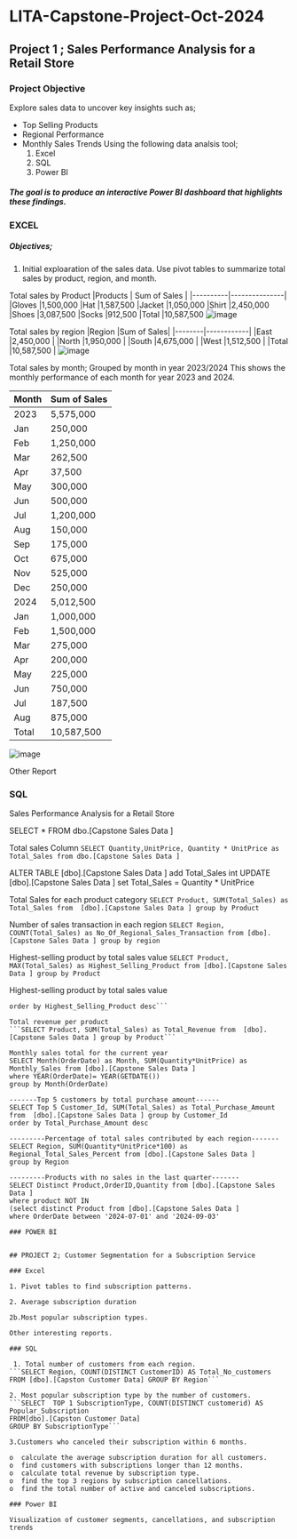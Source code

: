 # LITA-Capstone-Project-Oct-2024

## Project 1 ; Sales Performance Analysis for a Retail Store
### Project Objective
Explore sales data to uncover key insights such as;
- Top Selling Products
- Regional Performance
- Monthly Sales Trends
  Using the following data analsis tool;
  1. Excel
  2. SQL
  3. Power BI
##### The goal is to produce an interactive Power BI dashboard that highlights these findings.

### EXCEL

##### Objectives;
1. Initial exploaration of the sales data. Use pivot tables to summarize total sales by product, region, and month.

  Total sales by Product
|Products  |	Sum of Sales |
|----------|---------------|
|Gloves	   |1,500,000 
|Hat	     |1,587,500 
|Jacket	   |1,050,000 
|Shirt	   |2,450,000 
|Shoes	   |3,087,500 
|Socks	   |912,500 
|Total	   |10,587,500 
![image](https://github.com/user-attachments/assets/5daba623-e92d-4a15-a57d-776814f40614)


  Total sales by region
|Region	 |Sum of Sales|
|--------|------------|
|East	   |2,450,000   |
|North	 |1,950,000   |
|South	 |4,675,000   |
|West	   |1,512,500   |
|Total	 |10,587,500  |
![image](https://github.com/user-attachments/assets/04c2ea9c-30f3-4456-ac73-2dd785ff4442)

  
  Total sales by month; Grouped by month in year 2023/2024
This shows the monthly performance of each month for year 2023 and 2024.
  
|Month	  |Sum of Sales|
|---------|------------|
|2023	    |5,575,000   |
|Jan	    |250,000     |
|Feb	    |1,250,000   |
|Mar	    |262,500     |
|Apr	    |37,500      |
|May	    |300,000     |
|Jun	    |500,000     |
|Jul	    |1,200,000   |
|Aug	    |150,000     |
|Sep	    |175,000     |
|Oct	    |675,000     |
|Nov	    |525,000     |
|Dec	    |250,000     |
|2024	    |5,012,500   |
|Jan	    |1,000,000   |
|Feb	    |1,500,000   |
|Mar	    |275,000     |
|Apr	    |200,000     |
|May	    |225,000     |
|Jun	    |750,000     |
|Jul	    |187,500     |
|Aug	    |875,000     |
|Total	  |10,587,500  |
![image](https://github.com/user-attachments/assets/27d8c9c6-fe45-44e5-84b0-7557f3b2e791)

Other Report

### SQL

 Sales Performance Analysis for a Retail Store

SELECT * FROM dbo.[Capstone Sales Data ]

Total sales Column
```SELECT Quantity,UnitPrice, Quantity * UnitPrice as Total_Sales from dbo.[Capstone Sales Data ]```

ALTER TABLE [dbo].[Capstone Sales Data ] add Total_Sales int
UPDATE  [dbo].[Capstone Sales Data ] set Total_Sales = Quantity * UnitPrice

Total Sales for each product category
```SELECT Product, SUM(Total_Sales) as Total_Sales from  [dbo].[Capstone Sales Data ] group by Product```

 Number of sales transaction in each region
```SELECT Region, COUNT(Total_Sales) as No_Of_Regional_Sales_Transaction from [dbo].[Capstone Sales Data ] group by region```

Highest-selling product by total sales value
```SELECT Product, MAX(Total_Sales) as Highest_Selling_Product from [dbo].[Capstone Sales Data ] group by Product```

Highest-selling product by total sales value
```SELECT Product, SUM(Total_Sales) as Highest_Selling_Product from [dbo].[Capstone Sales Data ] group by Product
order by Highest_Selling_Product desc```

Total revenue per product
```SELECT Product, SUM(Total_Sales) as Total_Revenue from  [dbo].[Capstone Sales Data ] group by Product```

Monthly sales total for the current year
SELECT Month(OrderDate) as Month, SUM(Quantity*UnitPrice) as Monthly_Sales from [dbo].[Capstone Sales Data ]
where YEAR(OrderDate)= YEAR(GETDATE())
group by Month(OrderDate)

-------Top 5 customers by total purchase amount------
SELECT Top 5 Customer_Id, SUM(Total_Sales) as Total_Purchase_Amount from  [dbo].[Capstone Sales Data ] group by Customer_Id
order by Total_Purchase_Amount desc

---------Percentage of total sales contributed by each region-------
SELECT Region, SUM(Quantity*UnitPrice*100) as Regional_Total_Sales_Percent from [dbo].[Capstone Sales Data ]
group by Region

---------Products with no sales in the last quarter-------
SELECT Distinct Product,OrderID,Quantity from [dbo].[Capstone Sales Data ]
where product NOT IN
(select distinct Product from [dbo].[Capstone Sales Data ]
where OrderDate between '2024-07-01' and '2024-09-03'

### POWER BI


## PROJECT 2; Customer Segmentation for a Subscription Service

### Excel

1. Pivot tables to find subscription patterns.

2. Average subscription duration

2b.Most popular subscription types.

Other interesting reports.

### SQL

 1. Total number of customers from each region.
```SELECT Region, COUNT(DISTINCT CustomerID) AS Total_No_customers 
FROM [dbo].[Capston Customer Data] GROUP BY Region```

2. Most popular subscription type by the number of customers.
```SELECT  TOP 1 SubscriptionType, COUNT(DISTINCT customerid) AS Popular_Subscription
FROM[dbo].[Capston Customer Data]
GROUP BY SubscriptionType```

3.Customers who canceled their subscription within 6 months.
 
o  calculate the average subscription duration for all customers. 
o  find customers with subscriptions longer than 12 months. 
o  calculate total revenue by subscription type. 
o  find the top 3 regions by subscription cancellations. 
o  find the total number of active and canceled subscriptions.

### Power BI
 
Visualization of customer segments, cancellations, and subscription trends
   

